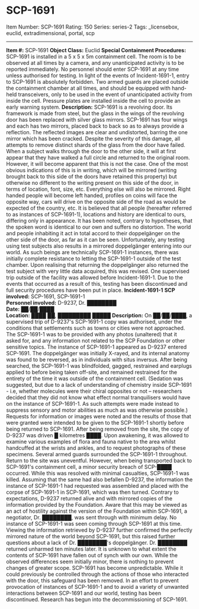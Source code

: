 # SCP-1691
Item Number: SCP-1691
Rating: 150
Series: series-2
Tags: _licensebox, euclid, extradimensional, portal, scp

---

**Item #:** SCP-1691
**Object Class:** Euclid
**Special Containment Procedures:** SCP-1691 is installed in a 5 x 5 x 5m containment cell. The room is to be observed at all times by a camera, and any unanticipated activity is to be reported immediately. No personnel should enter SCP-1691 at any time unless authorised for testing. In light of the events of Incident-1691-1, entry to SCP-1691 is absolutely forbidden. Two armed guards are placed outside the containment chamber at all times, and should be equipped with hand-held transceivers, only to be used in the event of unanticipated activity from inside the cell. Pressure plates are installed inside the cell to provide an early warning system.
**Description:** SCP-1691 is a revolving door. Its framework is made from steel, but the glass in the wings of the revolving door has been replaced with silver glass mirrors. SCP-1691 has four wings and each has two mirrors, placed back to back so as to always provide a reflection. The reflected images are clear and undistorted, barring the one mirror which has been cracked. Despite the severity of this damage, all attempts to remove distinct shards of the glass from the door have failed.
When a subject walks through the door to the other side, it will at first appear that they have walked a full circle and returned to the original room. However, it will become apparent that this is not the case. One of the most obvious indications of this is in writing, which will be mirrored (writing brought back to this side of the doors have retained this property) but otherwise no different to the writing present on this side of the door, in terms of location, font, size, etc. Everything else will also be mirrored. Right handed people will become left handed, profiles on coins will face the opposite way, cars will drive on the opposite side of the road as would be expected of the country, etc. It is believed that all people (hereafter referred to as instances of SCP-1691-1), locations and history are identical to ours, differing only in appearance. It has been noted, contrary to hypotheses, that the spoken word is identical to our own and suffers no distortion.
The world and people inhabiting it act in total accord to their doppelgänger on the other side of the door, as far as it can be seen. Unfortunately, any testing using test subjects also results in a mirrored doppelgänger entering into our world. As such beings are technically SCP-1691-1 instances, there was initially complete resistance to letting the SCP-1691-1 outside of the test chamber. Upon realising that returning the doppelgänger also returned the test subject with very little data acquired, this was revised. One supervised trip outside of the facility was allowed before Incident-1691-1. Due to the events that occurred as a result of this, testing has been discontinued and full security procedures have been put in place.
**Incident-1691-1**
**SCP involved:** SCP-1691, SCP-1691-1  
**Personnel involved:** D-9237, Dr. ████████  
**Date:** ██/██/████  
**Location:** ████ ██, █████████ █████
**Description:** On ██/██/████, a supervised trip of D-9237's SCP-1691-1 copy was authorised, under the conditions that settlements such as towns or cities were not approached. The SCP-1691-1 was to be provided with any photos (unaltered) that it asked for, and any information not related to the SCP Foundation or other sensitive topics. The instance of SCP-1691-1 appeared as D-9237 entered SCP-1691. The doppelgänger was initially X-rayed, and its internal anatomy was found to be reversed, as in individuals with situs inversus.
After being searched, the SCP-1691-1 was blindfolded, gagged, restrained and earplugs applied to before being taken off-site, and remained restrained for the entirety of the time it was outside of the containment cell. (Sedation was suggested, but due to a lack of understanding of chemistry inside SCP-1691 - i.e, whether molecules were their chiral opposites or not – researchers decided that they did not know what effect normal tranquilisers would have on the instance of SCP-1691-1. As such attempts were made instead to suppress sensory and motor abilities as much as was otherwise possible.) Requests for information or images were noted and the results of those that were granted were intended to be given to the SCP-1691-1 shortly before being returned to SCP-1691. After being removed from the site, the copy of D-9237 was driven █ kilometres ████. Upon awakening, it was allowed to examine various examples of flora and fauna native to the area whilst handcuffed at the wrists and ankles, and to request photographs of these specimens. Several armed guards surrounded the SCP-1691-1 throughout. Return to the site was uneventful.
However, when being transported back to SCP-1691's containment cell, a minor security breach of SCP-████ occurred. While this was resolved with minimal casualties, SCP-1691-1 was killed. Assuming that the same had also befallen D-9237, the information the instance of SCP-1691-1 had requested was assembled and placed with the corpse of SCP-1691-1 in SCP-1691, which was then turned.
Contrary to expectations, D-9237 returned alive and with mirrored copies of the information provided by the Foundation. Aware that this may be viewed as an act of hostility against the version of the Foundation within SCP-1691, a negotiator, Dr. ████████, was sent through with minimum delay.
No instance of SCP-1691-1 was seen coming through SCP-1691 at this time.
Viewing the information retrieved by D-9237 further confirmed the perfectly mirrored nature of the world beyond SCP-1691, but this raised further questions about a lack of Dr. ████████'s doppelgänger.
Dr. ████████ returned unharmed ten minutes later.
It is unknown to what extent the contents of SCP-1691 have fallen out of synch with our own. While the observed differences seem initially minor, there is nothing to prevent changes of greater scope. SCP-1691 has become unpredictable. While it could previously be controlled through the actions of those who interacted with the door, this safeguard has been removed. In an effort to prevent provocation of instances of SCP-1691-1 and to avoid a variety of unwanted interactions between SCP-1691 and our world, testing has been discontinued.
Research has begun into the decommissioning of SCP-1691.